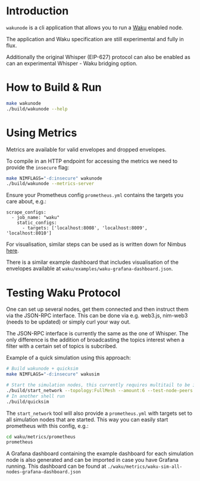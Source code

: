 # Introduction
`wakunode` is a cli application that allows you to run a
[Waku](https://github.com/vacp2p/specs/blob/master/waku.md) enabled node.

The application and Waku specification are still experimental and fully in flux.

Additionally the original Whisper (EIP-627) protocol can also be enabled as can
an experimental Whisper - Waku bridging option.

# How to Build & Run

```bash
make wakunode
./build/wakunode --help
```

# Using Metrics

Metrics are available for valid envelopes and dropped envelopes.

To compile in an HTTP endpoint for accessing the metrics we need to provide the
`insecure` flag:
```bash
make NIMFLAGS="-d:insecure" wakunode
./build/wakunode --metrics-server
```

Ensure your Prometheus config `prometheus.yml` contains the targets you care about, e.g.:

```
scrape_configs:
  - job_name: "waku"
    static_configs:
      - targets: ['localhost:8008', 'localhost:8009', 'localhost:8010']
```

For visualisation, similar steps can be used as is written down for Nimbus
[here](https://github.com/status-im/nimbus#metric-visualisation).

There is a similar example dashboard that includes visualisation of the
envelopes available at `waku/examples/waku-grafana-dashboard.json`.

# Testing Waku Protocol
One can set up several nodes, get them connected and then instruct them via the
JSON-RPC interface. This can be done via e.g. web3.js, nim-web3 (needs to be
updated) or simply curl your way out.

The JSON-RPC interface is currently the same as the one of Whisper. The only
difference is the addition of broadcasting the topics interest when a filter
with a certain set of topics is subcribed.

Example of a quick simulation using this approach:
```bash
# Build wakunode + quicksim
make NIMFLAGS="-d:insecure" wakusim

# Start the simulation nodes, this currently requires multitail to be installed
./build/start_network --topology:FullMesh --amount:6 --test-node-peers:2
# In another shell run
./build/quicksim
```

The `start_network` tool will also provide a `prometheus.yml` with targets
set to all simulation nodes that are started. This way you can easily start
prometheus with this config, e.g.:

```bash
cd waku/metrics/prometheus
prometheus
```

A Grafana dashboard containing the example dashboard for each simulation node
is also generated and can be imported in case you have Grafana running.
This dashboard can be found at `./waku/metrics/waku-sim-all-nodes-grafana-dashboard.json`
